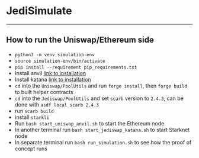 # JediSimulate

---

## How to run the Uniswap/Ethereum side

- ```python3 -m venv simulation-env```
- ```source simulation-env/bin/activate```
- ```pip install --requirement pip_requirements.txt```
- Install anvil [link to installation](https://github.com/foundry-rs/foundry/tree/master/crates/anvil#installation)
- Install katana [link to installation](https://book.starknet.io/ch02-05-katana.html#getting-started-with-katana)
- `cd` into the `Uniswap/PoolUtils` and run `forge install`, then `forge build` to built helper contracts
- `cd` into the `Jediswap/PoolUtils` and set `scarb` version to `2.4.3`, can be done with `asdf local scarb 2.4.3`
- run `scarb build`
- install `starkli`
- Run `bash start_uniswap_anvil.sh` to start the Ethereum node
- In another terminal run `bash start_jediswap_katana.sh` to start Starknet node
- In separate terminal run `bash run_simulation.sh` to see how the proof of concept runs

